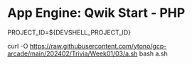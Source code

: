 # App Engine: Qwik Start - PHP
PROJECT_ID=${DEVSHELL_PROJECT_ID}

curl -O https://raw.githubusercontent.com/ytono/gcp-arcade/main/202402/Trivia/Week01/03/a.sh
bash a.sh
